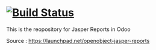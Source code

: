 [![Build Status](https://travis-ci.org/JayVora-SerpentCS/Jasperv8.svg?branch=master)](https://travis-ci.org/JayVora-SerpentCS/Jasperv8)
========

This is the reopository for Jasper Reports in Odoo

Source : https://launchpad.net/openobject-jasper-reports
